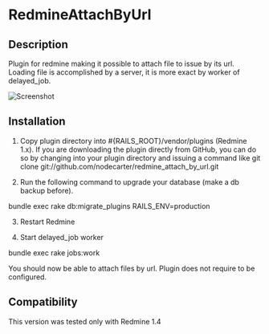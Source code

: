 # RedmineAttachByUrl

## Description

Plugin for redmine making it possible to attach file to issue by its url.
Loading file is accomplished by a server, it is more exact by worker of delayed_job.

![Screenshot](https://github.com/nodecarter/redmine_attach_by_url/raw/master/screenshot.png)

## Installation

1. Copy plugin directory into #{RAILS_ROOT}/vendor/plugins (Redmine 1.x).
If you are downloading the plugin directly from GitHub,
you can do so by changing into your plugin directory and issuing a command like
  git clone git://github.com/nodecarter/redmine_attach_by_url.git

2. Run the following command to upgrade your database (make a db backup before).

  bundle exec rake db:migrate_plugins RAILS_ENV=production

3. Restart Redmine

4. Start delayed_job worker

  bundle exec rake jobs:work

You should now be able to attach files by url.
Plugin does not require to be configured.

## Compatibility

This version was tested only with Redmine 1.4

